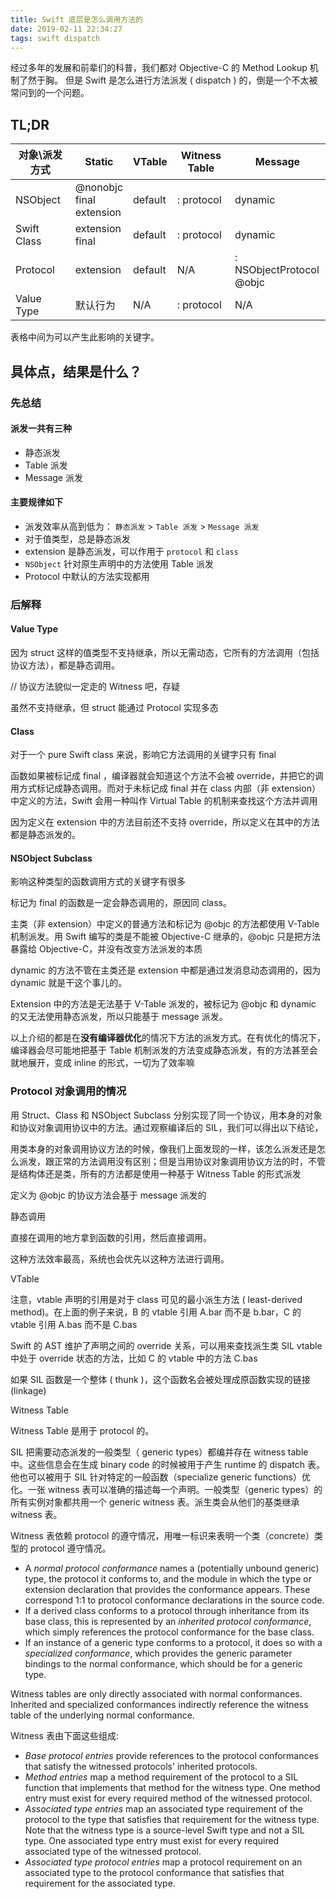 ```yaml
---
title: Swift 底层是怎么调用方法的
date: 2019-02-11 22:34:27
tags: swift dispatch
---
```


经过多年的发展和前辈们的科普，我们都对 Objective-C 的 Method Lookup 机制了然于胸。
但是 Swift 是怎么进行方法派发 ( dispatch ) 的，倒是一个不太被常问到的一个问题。

## TL;DR

| 对象\派发方式 | Static                           | VTable  | Witness Table | Message                      |
| ------------- | -------------------------------- | ------- | ------------- | ---------------------------- |
| NSObject      | @nonobjc<br/>final<br/>extension | default | : protocol    | dynamic                      |
| Swift Class   | extension<br/>final              | default | : protocol    | dynamic                      |
| Protocol      | extension                        | default | N/A           | : NSObjectProtocol<br/>@objc |
| Value Type    | 默认行为                         | N/A     | : protocol    | N/A                          |

表格中间为可以产生此影响的关键字。

<!-- more -->

## 具体点，结果是什么？

### 先总结

#### 派发一共有三种

* 静态派发
* Table 派发
* Message 派发

#### 主要规律如下

* 派发效率从高到低为： `静态派发` > `Table 派发` > `Message 派发`
* 对于值类型，总是静态派发
* extension 是静态派发，可以作用于  `protocol` 和 `class`
* `NSObject` 针对原生声明中的方法使用 Table 派发
* Protocol 中默认的方法实现都用

### 后解释

#### Value Type

因为 struct 这样的值类型不支持继承，所以无需动态，它所有的方法调用（包括协议方法），都是静态调用。

// 协议方法貌似一定走的 Witness 吧，存疑

虽然不支持继承，但 struct 能通过 Protocol 实现多态

#### Class

对于一个 pure Swift class 来说，影响它方法调用的关键字只有 final

函数如果被标记成 final ，编译器就会知道这个方法不会被 override，并把它的调用方式标记成静态调用。而对于未标记成 final 并在 class 内部（非 extension）中定义的方法，Swift 会用一种叫作 Virtual Table 的机制来查找这个方法并调用

因为定义在 extension 中的方法目前还不支持 override，所以定义在其中的方法都是静态派发的。

#### NSObject Subclass

影响这种类型的函数调用方式的关键字有很多

标记为 final 的函数是一定会静态调用的，原因同 class。

主类（非 extension）中定义的普通方法和标记为 @objc 的方法都使用 V-Table 机制派发。用 Swift 编写的类是不能被 Objective-C 继承的，@objc 只是把方法暴露给 Objective-C，并没有改变方法派发的本质

dynamic 的方法不管在主类还是 extension 中都是通过发消息动态调用的，因为 dynamic 就是干这个事儿的。

Extension 中的方法是无法基于 V-Table 派发的，被标记为 @objc 和 dynamic 的又无法使用静态派发，所以只能基于 message 派发。

以上介绍的都是在**没有编译器优化**的情况下方法的派发方式。在有优化的情况下，编译器会尽可能地把基于 Table 机制派发的方法变成静态派发，有的方法甚至会就地展开，变成 inline 的形式，一切为了效率嘛

### Protocol 对象调用的情况

用 Struct、Class 和 NSObject Subclass 分别实现了同一个协议，用本身的对象和协议对象调用协议中的方法。通过观察编译后的 SIL，我们可以得出以下结论，



用类本身的对象调用协议方法的时候，像我们上面发现的一样，该怎么派发还是怎么派发，跟正常的方法调用没有区别；但是当用协议对象调用协议方法的时，不管是结构体还是类，所有的方法都是使用一种基于 Witness Table 的形式派发

定义为 @objc 的协议方法会基于 message 派发的





静态调用

直接在调用的地方拿到函数的引用，然后直接调用。

这种方法效率最高，系统也会优先以这种方法进行调用。



VTable

注意，vtable 声明的引用是对于 class 可见的最小派生方法 ( least-derived method)。在上面的例子来说，B 的 vtable 引用 A.bar 而不是 b.bar，C 的 vtable 引用 A.bas 而不是 C.bas

Swift 的 AST 维护了声明之间的 override 关系，可以用来查找派生类 SIL vtable 中处于 override 状态的方法，比如 C 的 vtable 中的方法 C.bas

  

如果 SIL 函数是一个整体 ( thunk )，这个函数名会被处理成原函数实现的链接 (linkage)



Witness Table

Witness Table 是用于 protocol 的。

SIL 把需要动态派发的一般类型（ generic types）都编并存在 witness table 中。这些信息会在生成 binary code 的时候被用于产生 runtime 的 dispatch 表。他也可以被用于 SIL 针对特定的一般函数（specialize generic functions）优化。一张 witness 表可以准确的描述每一个声明。一般类型（generic types）的所有实例对象都共用一个 generic witness 表。派生类会从他们的基类继承 witness 表。



Witness 表依赖 protocol 的遵守情况，用唯一标识来表明一个类（concrete）类型的 protocol 遵守情况。

- A *normal protocol conformance* names a (potentially unbound generic) type, the protocol it conforms to, and the module in which the type or extension declaration that provides the conformance appears. These correspond 1:1 to protocol conformance declarations in the source code.
- If a derived class conforms to a protocol through inheritance from its base class, this is represented by an *inherited protocol conformance*, which simply references the protocol conformance for the base class.
- If an instance of a generic type conforms to a protocol, it does so with a *specialized conformance*, which provides the generic parameter bindings to the normal conformance, which should be for a generic type.

Witness tables are only directly associated with normal conformances. Inherited and specialized conformances indirectly reference the witness table of the underlying normal conformance.



Witness 表由下面这些组成:

- *Base protocol entries* provide references to the protocol conformances that satisfy the witnessed protocols' inherited protocols.
- *Method entries* map a method requirement of the protocol to a SIL function that implements that method for the witness type. One method entry must exist for every required method of the witnessed protocol.
- *Associated type entries* map an associated type requirement of the protocol to the type that satisfies that requirement for the witness type. Note that the witness type is a source-level Swift type and not a SIL type. One associated type entry must exist for every required associated type of the witnessed protocol.
- *Associated type protocol entries* map a protocol requirement on an associated type to the protocol conformance that satisfies that requirement for the associated type.
